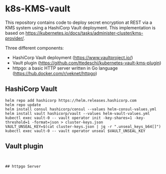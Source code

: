 # k8s-KMS-vault
This repository contains code to deploy secret encryption at REST via a KMS system using a HashiCorp Vault deployment.
This implementation is based on https://kubernetes.io/docs/tasks/administer-cluster/kms-provider/.

Three different components:
- HashiCorp Vault deployment (https://www.vaultproject.io/)
- Vault plugin (https://github.com/ttedeschi/kubernetes-vault-kms-plugin)
- httpgo: a basic HTTP server written in Go language (https://hub.docker.com/r/veknet/httpgo)

## HashiCorp Vault
```
helm repo add hashicorp https://helm.releases.hashicorp.com
helm repo update
helm install consul hashicorp/consul --values helm-consul-values.yml
helm install vault hashicorp/vault --values helm-vault-values.yml
kubectl exec vault-0 -- vault operator init -key-shares=1 -key-threshold=1 -format=json > cluster-keys.json
VAULT_UNSEAL_KEY=$(cat cluster-keys.json | jq -r ".unseal_keys_b64[]")
kubectl exec vault-0 -- vault operator unseal $VAULT_UNSEAL_KEY
```

## Vault plugin
```


## httpgo Server

